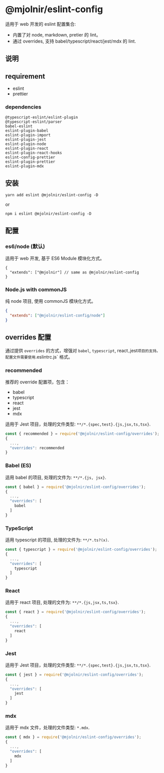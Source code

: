 # @mjolnir/eslint-config

适用于 web 开发的 eslint 配置集合:

- 内置了对 node, markdown, pretier 的 lint。
- 通过 overrides, 支持 babel/typescript/react/jest/mdx 的 lint.

## 说明

## requirement

- eslint
- prettier

### dependencies

```
@typescript-eslint/eslint-plugin
@typescript-eslint/parser
babel-eslint
eslint-plugin-babel
eslint-plugin-import
eslint-plugin-jest
eslint-plugin-node
eslint-plugin-react
eslint-plugin-react-hooks
eslint-config-prettier
eslint-plugin-prettier
eslint-plugin-mdx
```

## 安装

`yarn add eslint @mjolnir/eslint-config -D`

or

`npm i eslint @mjolnir/eslint-config -D`

## 配置

### es6/node (默认)

适用于 web 开发, 基于 ES6 Module 模块化方式。

```jsonc
{
  "extends": ["@mjolnir"] // same as @mjolnir/eslint-config
}
```

### Node.js with commonJS

纯 node 项目, 使用 commonJS 模块化方式。

```json
{
  "extends": ["@mjolnir/eslint-config/node"]
}
```

## overrides 配置

通过提供 `overrides` 的方式，增强对 `babel`, `typescript`, react`,`jest`项目的支持。 配置文件需要使用`.eslintrc.js` 格式。

### recommended

推荐的 override 配置项，包含：

- babel
- typescript
- react
- jest
- mdx

适用于 Jest 项目，处理的文件类型: `**/*.{spec,test}.{js,jsx,ts,tsx}`.

```js
const { recommended } = require('@mjolnir/eslint-config/overrides');
{
  ...,
  "overrides": recommended
}
```

### Babel (ES)

适用 babel 的项目, 处理的文件为: `**/*.{js, jsx}`.

```js
const { babel } = require('@mjolnir/eslint-config/overrides');
{
  ...,
  "overrides": [
    babel
  ]
}
```

### TypeScript

适用 typescript 的项目, 处理的文件为: `**/*.ts?(x)`.

```js
const { typescript } = require('@mjolnir/eslint-config/overrides');
{
  ...,
  "overrides": [
    typescript
  ]
}
```

### React

适用于 react 项目, 处理的文件为: `**/*.{js,jsx,ts,tsx}`.

```js
const { react } = require('@mjolnir/eslint-config/overrides');
{
  ...,
  "overrides": [
    react
  ]
}
```

### Jest

适用于 Jest 项目，处理的文件类型: `**/*.{spec,test}.{js,jsx,ts,tsx}`.

```js
const { jest } = require('@mjolnir/eslint-config/overrides');
{
  ...,
  "overrides": [
    jest
  ]
}
```

### mdx

适用于 mdx 文件，处理的文件类型: `*.mdx`.

```js
const { mdx } = require('@mjolnir/eslint-config/overrides');
{
  ...,
  "overrides": [
    mdx
  ]
}
```
